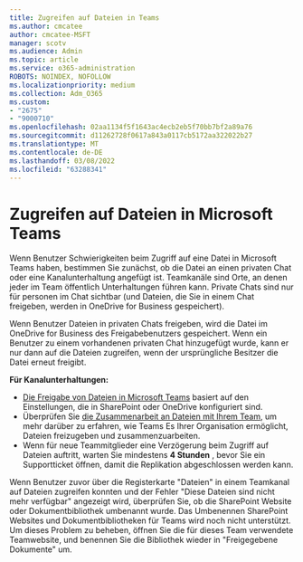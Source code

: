 ```yaml
---
title: Zugreifen auf Dateien in Teams
ms.author: cmcatee
author: cmcatee-MSFT
manager: scotv
ms.audience: Admin
ms.topic: article
ms.service: o365-administration
ROBOTS: NOINDEX, NOFOLLOW
ms.localizationpriority: medium
ms.collection: Adm_O365
ms.custom:
- "2675"
- "9000710"
ms.openlocfilehash: 02aa1134f5f1643ac4ecb2eb5f70bb7bf2a89a76
ms.sourcegitcommit: d11262728f0617a843a0117cb5172aa322022b27
ms.translationtype: MT
ms.contentlocale: de-DE
ms.lasthandoff: 03/08/2022
ms.locfileid: "63288341"
---
```

# <a name="accessing-files-in-microsoft-teams"></a>Zugreifen auf Dateien in Microsoft Teams

Wenn Benutzer Schwierigkeiten beim Zugriff auf eine Datei in Microsoft Teams haben, bestimmen Sie zunächst, ob die Datei an einen privaten Chat oder eine Kanalunterhaltung angefügt ist. Teamkanäle sind Orte, an denen jeder im Team öffentlich Unterhaltungen führen kann. Private Chats sind nur für personen im Chat sichtbar (und Dateien, die Sie in einem Chat freigeben, werden in OneDrive for Business gespeichert).

Wenn Benutzer Dateien in privaten Chats freigeben, wird die Datei im OneDrive for Business des Freigabebenutzers gespeichert. Wenn ein Benutzer zu einem vorhandenen privaten Chat hinzugefügt wurde, kann er nur dann auf die Dateien zugreifen, wenn der ursprüngliche Besitzer die Datei erneut freigibt.    

**Für Kanalunterhaltungen:**

- [Die Freigabe von Dateien in Microsoft Teams](https://docs.microsoft.com/MicrosoftTeams/sharing-files-in-teams) basiert auf den Einstellungen, die in SharePoint oder OneDrive konfiguriert sind. 
- Überprüfen Sie [die Zusammenarbeit an Dateien mit Ihrem Team](https://support.office.com/article/Collaborate-on-files-with-your-Team-9b200289-dbac-4823-85bd-628a5c7bb0ae), um mehr darüber zu erfahren, wie Teams Es Ihrer Organisation ermöglicht, Dateien freizugeben und zusammenzuarbeiten. 
- Wenn für neue Teammitglieder eine Verzögerung beim Zugriff auf Dateien auftritt, warten Sie mindestens **4 Stunden** , bevor Sie ein Supportticket öffnen, damit die Replikation abgeschlossen werden kann. 

Wenn Benutzer zuvor über die Registerkarte "Dateien" in einem Teamkanal auf Dateien zugreifen konnten und der Fehler "Diese Dateien sind nicht mehr verfügbar" angezeigt wird, überprüfen Sie, ob die SharePoint Website oder Dokumentbibliothek umbenannt wurde. Das Umbenennen SharePoint Websites und Dokumentbibliotheken für Teams wird noch nicht unterstützt. Um dieses Problem zu beheben, öffnen Sie die für dieses Team verwendete Teamwebsite, und benennen Sie die Bibliothek wieder in "Freigegebene Dokumente" um.
